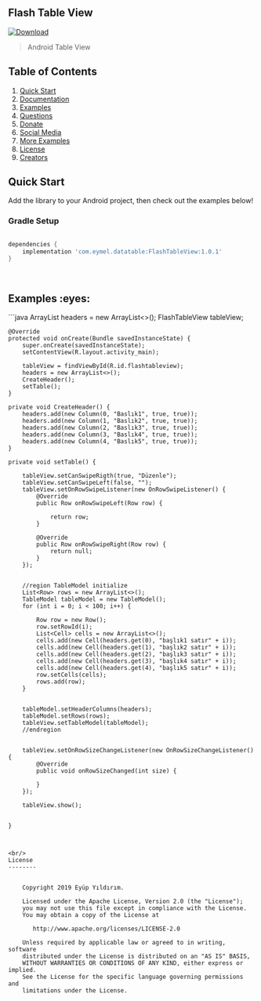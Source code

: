 ## Flash Table View
[ ![Download](https://api.bintray.com/packages/flashtableview/maven/FlashTableView/images/download.svg) ](https://bintray.com/flashtableview/maven/FlashTableView/_latestVersion)


> Android Table View
## Table of Contents
1. [Quick Start](#quick-start)
1. [Documentation](#documentation)
1. [Examples](#examples)
1. [Questions](#report)
1. [Donate](#donate)
1. [Social Media](#social)
1. [More Examples](#more-examples)
1. [License](#licence)
1. [Creators](#creators)


<h2 id="quick-start">Quick Start </h2>
Add the library to your Android project, then check out the examples below!

### Gradle Setup
```gradle

dependencies {
    implementation 'com.eymel.datatable:FlashTableView:1.0.1'
}
```
<br/>

<h2 id="examples">Examples :eyes:</h2>
```java
 ArrayList<Column> headers = new ArrayList<>();
    FlashTableView tableView;

    @Override
    protected void onCreate(Bundle savedInstanceState) {
        super.onCreate(savedInstanceState);
        setContentView(R.layout.activity_main);

        tableView = findViewById(R.id.flashtableview);
        headers = new ArrayList<>();
        CreateHeader();
        setTable();
    }

    private void CreateHeader() {
        headers.add(new Column(0, "Baslık1", true, true));
        headers.add(new Column(1, "Baslık2", true, true));
        headers.add(new Column(2, "Baslık3", true, true));
        headers.add(new Column(3, "Baslık4", true, true));
        headers.add(new Column(4, "Baslık5", true, true));
    }

    private void setTable() {

        tableView.setCanSwipeRigth(true, "Düzenle");
        tableView.setCanSwipeLeft(false, "");
        tableView.setOnRowSwipeListener(new OnRowSwipeListener() {
            @Override
            public Row onRowSwipeLeft(Row row) {

                return row;
            }

            @Override
            public Row onRowSwipeRight(Row row) {
                return null;
            }
        });


        //region TableModel initialize
        List<Row> rows = new ArrayList<>();
        TableModel tableModel = new TableModel();
        for (int i = 0; i < 100; i++) {

            Row row = new Row();
            row.setRowId(i);
            List<Cell> cells = new ArrayList<>();
            cells.add(new Cell(headers.get(0), "başlık1 satır" + i));
            cells.add(new Cell(headers.get(1), "başlık2 satır" + i));
            cells.add(new Cell(headers.get(2), "başlık3 satır" + i));
            cells.add(new Cell(headers.get(3), "başlık4 satır" + i));
            cells.add(new Cell(headers.get(4), "başlık5 satır" + i));
            row.setCells(cells);
            rows.add(row);
        }


        tableModel.setHeaderColumns(headers);
        tableModel.setRows(rows);
        tableView.setTableModel(tableModel);
        //endregion


        tableView.setOnRowSizeChangeListener(new OnRowSizeChangeListener() {
            @Override
            public void onRowSizeChanged(int size) {

            }
        });

        tableView.show();


    }

```


<br/>
License
--------


    Copyright 2019 Eyüp Yıldırım.

    Licensed under the Apache License, Version 2.0 (the "License");
    you may not use this file except in compliance with the License.
    You may obtain a copy of the License at

       http://www.apache.org/licenses/LICENSE-2.0

    Unless required by applicable law or agreed to in writing, software
    distributed under the License is distributed on an "AS IS" BASIS,
    WITHOUT WARRANTIES OR CONDITIONS OF ANY KIND, either express or implied.
    See the License for the specific language governing permissions and
    limitations under the License.



